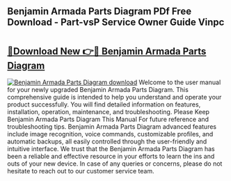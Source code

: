 ## Benjamin Armada Parts Diagram PDf Free Download - Part-vsP Service Owner Guide Vinpc

# <h2><a href="http://dfjbbqw.blite.top/?on=Benjamin+Armada+Parts+Diagram">🔗Download New 👉🔴 Benjamin Armada Parts Diagram</a></h2>

[![Benjamin Armada Parts Diagram download](https://i.imgur.com/lujVjoI.png)](http://dfjbbqw.blite.top/?on=Benjamin+Armada+Parts+Diagram)
Welcome to the user manual for your newly upgraded Benjamin Armada Parts Diagram. This comprehensive guide is intended to help you understand and operate your product successfully. You will find detailed information on features, installation, operation, maintenance, and troubleshooting. Please Keep Benjamin Armada Parts Diagram This Manual For future reference and troubleshooting tips. Benjamin Armada Parts Diagram advanced features include image recognition, voice commands, customizable profiles, and automatic backups, all easily controlled through the user-friendly and intuitive interface. We trust that the Benjamin Armada Parts Diagram has been a reliable and effective resource in your efforts to learn the ins and outs of your new device. In case of any queries or concerns, please do not hesitate to reach out to our customer service team.
